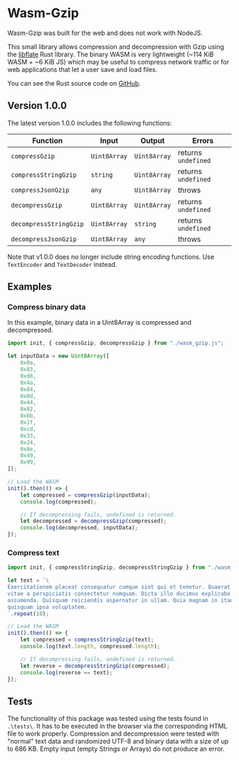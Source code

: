 # Wasm-Gzip

Wasm-Gzip was built for the web and does not work with NodeJS.

This small library allows compression and decompression with Gzip
using the [libflate](https://crates.io/crates/libflate) Rust library.
The binary WASM is very lightweight (~114 KiB WASM + ~6 KiB JS)
which may be useful to compress network traffic or for web applications
that let a user save and load files.

You can see the Rust source code on [GitHub](https://github.com/ColinTimBarndt/wasm-gzip).

## Version 1.0.0

The latest version 1.0.0 includes the following functions:

| Function               | Input        | Output       | Errors              |
| ---------------------- | ------------ | ------------ | ------------------- |
| `compressGzip`         | `Uint8Array` | `Uint8Array` | returns `undefined` |
| `compressStringGzip`   | `string`     | `Uint8Array` | returns `undefined` |
| `compressJsonGzip`     | `any`        | `Uint8Array` | throws              |
| `decompressGzip`       | `Uint8Array` | `Uint8Array` | returns `undefined` |
| `decompressStringGzip` | `Uint8Array` | `string`     | returns `undefined` |
| `decompressJsonGzip`   | `Uint8Array` | `any`        | throws              |

Note that v1.0.0 does no longer include string encoding functions.
Use `TextEncoder` and `TextDecoder` instead.

## Examples

### Compress binary data

In this example, binary data in a Uint8Array is compressed and decompressed.

```js
import init, { compressGzip, decompressGzip } from "./wasm_gzip.js";

let inputData = new Uint8Array([
	0x0a,
	0x83,
	0xd8,
	0x4a,
	0x84,
	0x0d,
	0x44,
	0x02,
	0xbb,
	0x1f,
	0xcd,
	0x33,
	0x24,
	0x8e,
	0x49,
	0x99,
]);

// Load the WASM
init().then(() => {
	let compressed = compressGzip(inputData);
	console.log(compressed);

	// If decompressing fails, undefined is returned.
	let decompressed = decompressGzip(compressed);
	console.log(decompressed, inputData);
});
```

### Compress text

```js
import init, { compressStringGzip, decompressStringGzip } from "./wasm_gzip.js";

let text = `\
Exercitationem placeat consequatur cumque sint qui et tenetur. Quaerat vel ratione
vitae a perspiciatis consectetur numquam. Dicta illo ducimus explicabo molestiae
assumenda. Quisquam reiciendis aspernatur in ullam. Quia magnam in itaque quaerat
quisquam ipsa voluptatem.
`.repeat(10);

// Load the WASM
init().then(() => {
	let compressed = compressStringGzip(text);
	console.log(text.length, compressed.length);

	// If decompressing fails, undefined is returned.
	let reverse = decompressStringGzip(compressed);
	console.log(reverse == text);
});
```

## Tests

The functionality of this package was tested using the tests found in `.\tests\`.
It has to be executed in the browser via the corresponding HTML file to work properly.
Compression and decompression were tested with "normal" text data and randomized UTF-8
and binary data with a size of up to 686 KB. Empty input (empty Strings or Arrays) do
not produce an error.
